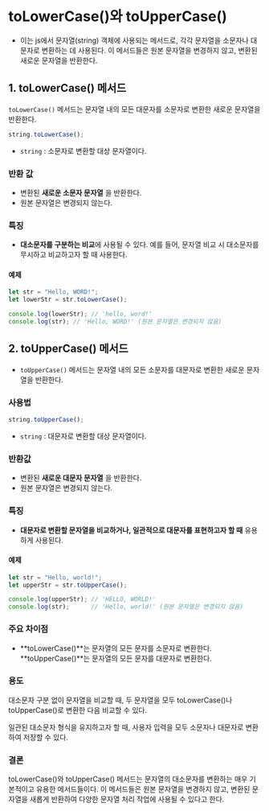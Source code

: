 toLowerCase()와 toUpperCase()
===
- 이는 js에서 문자열(string) 객체에 사용되는 메서드로, 각각 문자열을 소문자나 대문자로 변환하는 데 사용된다. 이 메서드들은 원본 문자열을 변경하지 않고, 변환된 새로운 문자열을 반환한다.

## 1. toLowerCase() 메서드
`toLowerCase()` 메서드는 문자열 내의 모든 대문자를 소문자로 변환한 새로운 문자열을 반환한다.

```js
string.toLowerCase();
```
- `string` : 소문자로 변환할 대상 문자열이다.

### 반환 값
- 변환된 **새로운 소문자 문자열** 을 반환한다.
- 원본 문자열은 변경되지 않는다.

### 특징
- **대소문자를 구분하는 비교**에 사용될 수 있다. 예를 들어, 문자열 비교 시 대소문자를 무시하고 비교하고자 할 때 사용한다.

#### 예제
```js
let str = "Hello, WORD!";
let lowerStr = str.toLowerCase();

console.log(lowerStr); // 'hello, word!'
console.log(str); // 'Hello, WORD!' (원본 문자열은 변경되지 않음)
```

## 2. toUpperCase() 메서드
- `toUpperCase()` 메서드는 문자열 내의 모든 소문자를 대문자로 변환한 새로운 문자열을 반환한다.

### 사용법
```js
string.toUpperCase();
```
- `string` : 대문자로 변환할 대상 문자열이다.

### 반환값
- 변환된 **새로운 대문자 문자열** 을 반환한다.
- 원본 문자열은 변경되지 않는다.

### 특징
- **대문자로 변환할 문자열을 비교하거나, 일관적으로 대문자를 표현하고자 할 때** 유용하게 사용된다.

#### 예제
```js
let str = "Hello, world!";
let upperStr = str.toUpperCase();

console.log(upperStr); // 'HELLO, WORLD!'
console.log(str);      // 'Hello, world!' (원본 문자열은 변경되지 않음)
```

### 주요 차이점
- **toLowerCase()**는 문자열의 모든 문자를 소문자로 변환한다.
**toUpperCase()**는 문자열의 모든 문자를 대문자로 변환한다.

### 용도
대소문자 구분 없이 문자열을 비교할 때, 두 문자열을 모두 toLowerCase()나 toUpperCase()로 변환한 다음 비교할 수 있다.

일관된 대소문자 형식을 유지하고자 할 때, 사용자 입력을 모두 소문자나 대문자로 변환하여 저장할 수 있다.
### 결론
toLowerCase()와 toUpperCase() 메서드는 문자열의 대소문자를 변환하는 매우 기본적이고 유용한 메서드들이다. 이 메서드들은 원본 문자열을 변경하지 않고, 변환된 문자열을 새롭게 반환하여 다양한 문자열 처리 작업에 사용될 수 있다고 한다.






